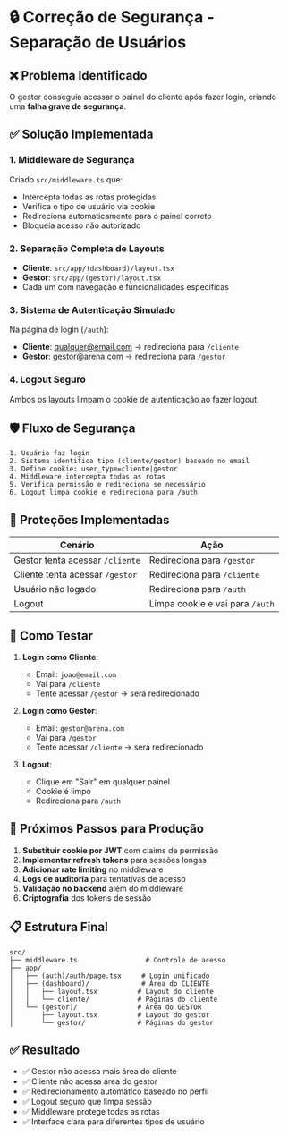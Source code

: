 # 🔒 Correção de Segurança - Separação de Usuários

## ❌ **Problema Identificado**
O gestor conseguia acessar o painel do cliente após fazer login, criando uma **falha grave de segurança**.

## ✅ **Solução Implementada**

### 1. **Middleware de Segurança**
Criado `src/middleware.ts` que:
- Intercepta todas as rotas protegidas
- Verifica o tipo de usuário via cookie
- Redireciona automaticamente para o painel correto
- Bloqueia acesso não autorizado

### 2. **Separação Completa de Layouts**
- **Cliente**: `src/app/(dashboard)/layout.tsx` 
- **Gestor**: `src/app/(gestor)/layout.tsx`
- Cada um com navegação e funcionalidades específicas

### 3. **Sistema de Autenticação Simulado**
Na página de login (`/auth`):
- **Cliente**: qualquer@email.com → redireciona para `/cliente`
- **Gestor**: gestor@arena.com → redireciona para `/gestor`

### 4. **Logout Seguro**
Ambos os layouts limpam o cookie de autenticação ao fazer logout.

## 🛡️ **Fluxo de Segurança**

```
1. Usuário faz login
2. Sistema identifica tipo (cliente/gestor) baseado no email
3. Define cookie: user_type=cliente|gestor
4. Middleware intercepta todas as rotas
5. Verifica permissão e redireciona se necessário
6. Logout limpa cookie e redireciona para /auth
```

## 🔐 **Proteções Implementadas**

| Cenário | Ação |
|---------|------|
| Gestor tenta acessar `/cliente` | Redireciona para `/gestor` |
| Cliente tenta acessar `/gestor` | Redireciona para `/cliente` |
| Usuário não logado | Redireciona para `/auth` |
| Logout | Limpa cookie e vai para `/auth` |

## 🧪 **Como Testar**

1. **Login como Cliente**:
   - Email: `joao@email.com`
   - Vai para `/cliente`
   - Tente acessar `/gestor` → será redirecionado

2. **Login como Gestor**:
   - Email: `gestor@arena.com`
   - Vai para `/gestor`
   - Tente acessar `/cliente` → será redirecionado

3. **Logout**:
   - Clique em "Sair" em qualquer painel
   - Cookie é limpo
   - Redireciona para `/auth`

## 🚀 **Próximos Passos para Produção**

1. **Substituir cookie por JWT** com claims de permissão
2. **Implementar refresh tokens** para sessões longas
3. **Adicionar rate limiting** no middleware
4. **Logs de auditoria** para tentativas de acesso
5. **Validação no backend** além do middleware
6. **Criptografia** dos tokens de sessão

## 📋 **Estrutura Final**

```
src/
├── middleware.ts                 # Controle de acesso
├── app/
│   ├── (auth)/auth/page.tsx     # Login unificado
│   ├── (dashboard)/             # Área do CLIENTE
│   │   ├── layout.tsx          # Layout do cliente
│   │   └── cliente/            # Páginas do cliente
│   └── (gestor)/               # Área do GESTOR
│       ├── layout.tsx          # Layout do gestor
│       └── gestor/             # Páginas do gestor
```

## ✅ **Resultado**
- ✅ Gestor não acessa mais área do cliente
- ✅ Cliente não acessa área do gestor  
- ✅ Redirecionamento automático baseado no perfil
- ✅ Logout seguro que limpa sessão
- ✅ Middleware protege todas as rotas
- ✅ Interface clara para diferentes tipos de usuário